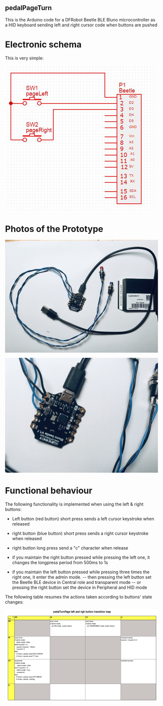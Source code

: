 ## pedalPageTurn ##

This is the Arduino code for a DFRobot Beetle BLE Bluno microcontroller as a HID keyboard sending left and right cursor code when buttons are pushed

# Electronic schema #

This is very simple:

![Schema](pedalTurnPageSchema.JPG)

# Photos of the Prototype

![Photo 1](overall.jpg)

![Photo 2](details.jpg)

# Functional behaviour #

The following functionality is implemented when using the left & right buttons:

- Left button (red button) short press sends a left cursor keystroke when released
- right button (blue button) short press sends a right cursor keystroke when released
- right button long press send a "c" character when release

- if you maintain the right button pressed while pressing the left one, it changes the longpress period from 500ms to 1s

- if you maintain the left button pressed while pressing three times the right one, it enter the admin mode.
-- then pressing the left button set the Beetle BLE device in Central role and transparent mode
-- or pressing the right button set the device in Peripheral and HID mode

The following table resumes the actions taken according to buttons' state changes:

![TransitionMap](DF105A59-EE0D-40F4-A7FF-02DA76612F62.jpeg)

